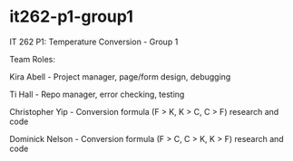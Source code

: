 # it262-p1-group1
IT 262 P1: Temperature Conversion - Group 1

Team Roles:

Kira Abell		-	Project manager, page/form design, debugging

Ti Hall			- 	Repo manager, error checking, testing

Christopher Yip	-	Conversion formula (F > K, K > C, C > F) research and code

Dominick Nelson	-	Conversion formula (F > C, C > K, K > F) research and code

